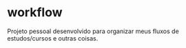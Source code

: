 # workflow
Projeto pessoal desenvolvido para organizar meus fluxos de estudos/cursos e outras coisas.
